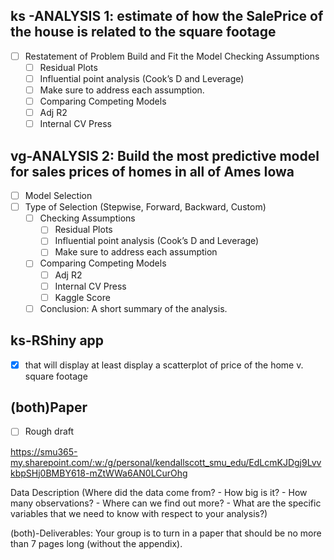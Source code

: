 
## ks -ANALYSIS 1: estimate of how the SalePrice of the house is related to the square footage 
- [ ] Restatement of Problem Build and Fit the Model Checking Assumptions
	- [ ]  Residual Plots 
	- [ ]  Influential point analysis (Cook’s D and Leverage) 
	- [ ]  Make sure to address each assumption. 
	- [ ]  Comparing Competing Models 
	- [ ]  Adj R2
	- [ ] Internal CV Press
	
## vg-ANALYSIS 2: Build the most predictive model for sales prices of homes in all of Ames Iowa
- [ ]  Model Selection
- [ ]  Type of Selection (Stepwise, Forward, Backward, Custom)
	- [ ]  Checking Assumptions 
		- [ ]  Residual Plots
		- [ ]  Influential point analysis (Cook’s D and Leverage)
		- [ ]  Make sure to address each assumption
	- [ ]  Comparing Competing Models
		- [ ]  Adj R2   
		- [ ]  Internal CV Press   
		- [ ]  Kaggle Score 
	- [ ]  Conclusion: A short summary of the analysis.  

## ks-RShiny app 
- [x] that will display at least display a scatterplot of price of the home v. square footage 



## (both)Paper
- [ ] Rough draft

https://smu365-my.sharepoint.com/:w:/g/personal/kendallscott_smu_edu/EdLcmKJDgj9LvvkbpSHj0BMBY618-mZtWWa6AN0LCurOhg

Data Description (Where did the data come from? 
	- How big is it? 
	- How many observations? 
	- Where can we find out more? 
	- What are the specific variables that we need to know with respect to your analysis?)


(both)-Deliverables: Your group is to turn in a paper that should be no more than 7 pages long (without the appendix).
